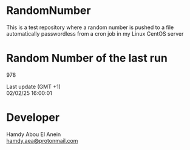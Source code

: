 # RandomNumber    
This is a test repository where a random number is pushed to a file automatically passwordless from a cron job in my Linux CentOS server    
# Random Number of the last run   
978
      
Last update (GMT +1)    
02/02/25 16:00:01
# Developer    
Hamdy Abou El Anein   
hamdy.aea@protonmail.com
